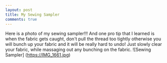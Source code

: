 ```yaml
---
layout: post 
title: My Sewing Sampler
comments: true
---
```

Here is a photo of my sewing sampler!!! And one pro tip that I learned is when the fabric gets caught, 
don't pull the thread too tightly otherwise you will bunch up your fabric and it will be really hard to undo! 
Just slowly clear your fabric, while massaging out any bunching on the fabric. 
![Sewing Sampler] (https://IMG_1661.jpg)
